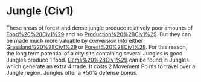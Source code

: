 # Jungle (Civ1)

These areas of forest and dense jungle produce relatively poor amounts of [Food%20%28Civ1%29](food) and no [Production%20%28Civ1%29](resources). But they can be made much more valuable by conversion into either [Grassland%20%28Civ1%29](Grasslands) or [Forest%20%28Civ1%29](Forests). For this reason, the long term potential of a city site containing several Jungles is good.
Jungles produce 1 food. [Gems%20%28Civ1%29](Gems) can be found in Jungles which generate an extra 4 trade.
It costs 2 Movement Points to travel over a Jungle region.
Jungles offer a +50% defense bonus.